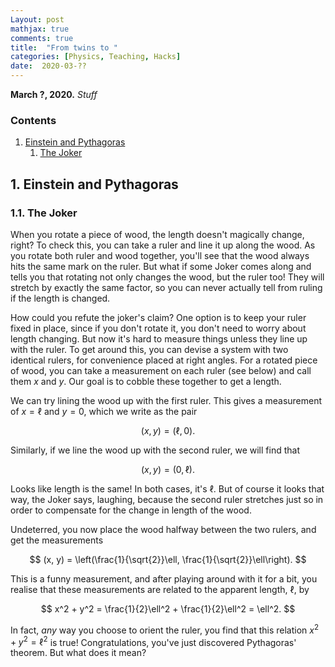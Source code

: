 ```yaml
---
Layout: post
mathjax: true
comments: true
title:  "From twins to "
categories: [Physics, Teaching, Hacks]
date:  2020-03-??
---
```


**March ?, 2020.** *Stuff*

### Contents

1. <a href="#sec-1">Einstein and Pythagoras</a>
   1. <a href="#sec-1-1">The Joker</a>

## 1. Einstein and Pythagoras <a id="sec-1" name="sec-1"></a>

### 1.1. The Joker <a id="sec-1-1" name="sec-2-1"></a>

When you rotate a piece of wood, the length doesn't magically change,
right?
To check this, you can take a ruler and line it up along the wood.
As you rotate both ruler and wood together, you'll see that the wood
always hits the same mark on the ruler.
But what if some Joker comes along and tells you that rotating not only
changes the wood, but the ruler too!
They will stretch by exactly the same factor, so you can never
actually tell from ruling if the length is changed.

How could you refute the joker's claim?
One option is to keep your ruler fixed in place, since if you don't
rotate it, you don't need to worry about length changing.
But now it's hard to measure things unless they line up with the ruler.
To get around this, you can devise a system with two identical rulers,
for convenience placed at right angles.
For a rotated piece of wood, you can take a measurement on each ruler
(see below) and call them $x$ and $y$.
Our goal is to cobble these together to get a length.

We can try lining the wood up with the first ruler.
This gives a measurement of $x = \ell$ and $y = 0$, which we write as
the pair

$$
(x, y) = (\ell, 0).
$$

Similarly, if we line the wood up with the second ruler, we will find that

$$
(x, y) = (0, \ell).
$$

Looks like length is the same! In both cases, it's $\ell$. But of
course it looks that way, the Joker says, laughing, because the second
ruler stretches just so in order to compensate for the change in
length of the wood.

Undeterred, you now place the wood halfway between the two rulers, and
get the measurements

$$
(x, y) = \left(\frac{1}{\sqrt{2}}\ell, \frac{1}{\sqrt{2}}\ell\right).
$$

This is a funny measurement, and after playing around with it for a
bit, you realise that these measurements are related to the apparent
length, $\ell$, by

$$
x^2 + y^2 = \frac{1}{2}\ell^2 + \frac{1}{2}\ell^2 = \ell^2.
$$

In fact, *any* way you choose to orient the ruler, you find that this
relation $x^2 + y^2 = \ell^2$ is true!
Congratulations, you've just discovered Pythagoras' theorem.
But what does it mean?
